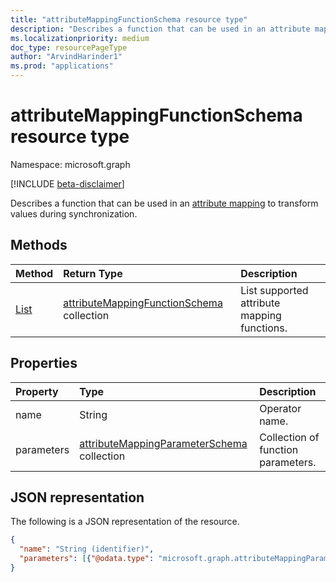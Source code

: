 ```yaml
---
title: "attributeMappingFunctionSchema resource type"
description: "Describes a function that can be used in an attribute mapping to transform values during synchronization."
ms.localizationpriority: medium
doc_type: resourcePageType
author: "ArvindHarinder1"
ms.prod: "applications"
---
```


# attributeMappingFunctionSchema resource type

Namespace: microsoft.graph

[!INCLUDE [beta-disclaimer](../../includes/beta-disclaimer.md)]

Describes a function that can be used in an [attribute mapping](synchronization-attributemapping.md) to transform values during synchronization.

## Methods

| Method		   | Return Type	|Description|
|:---------------|:--------|:----------|
|[List](../api/synchronization-synchronizationschema-functions.md) | [attributeMappingFunctionSchema](../resources/synchronization-attributemappingfunctionschema.md) collection|List supported attribute mapping functions.|

## Properties

| Property                   | Type                      | Description    |
|:---------------------------|:-------------------------|:---------------|
|name                        |String                    |Operator name. |
|parameters                  |[attributeMappingParameterSchema](../resources/synchronization-attributemappingparameterschema.md) collection  |Collection of function parameters.|

## JSON representation

The following is a JSON representation of the resource.

<!-- {
  "blockType": "resource",
  "optionalProperties": [

  ],
  "@odata.type": "microsoft.graph.attributeMappingFunctionSchema"
}-->

```json
{
  "name": "String (identifier)",
  "parameters": [{"@odata.type": "microsoft.graph.attributeMappingParameterSchema"}]
}

```

<!-- uuid: 8fcb5dbc-d5aa-4681-8e31-b001d5168d79
2015-10-25 14:57:30 UTC -->
<!--
{
  "type": "#page.annotation",
  "description": "attributeMappingFunctionSchema resource",
  "keywords": "",
  "section": "documentation",
  "tocPath": "",
  "suppressions": []
}
-->


